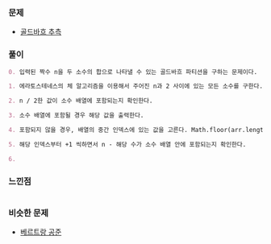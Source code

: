 ### 문제

- [골드바흐 추측](https://www.acmicpc.net/problem/9020)

### 풀이

```markdown
0. 입력된 짝수 n을 두 소수의 합으로 나타낼 수 있는 골드바흐 파티션을 구하는 문제이다.

1. 에라토스테네스의 체 알고리즘을 이용해서 주어진 n과 2 사이에 있는 모든 소수를 구한다.

2. n / 2한 값이 소수 배열에 포함되는지 확인한다.

3. 소수 배열에 포함될 경우 해당 값을 출력한다.

4. 포함되지 않을 경우, 배열의 중간 인덱스에 있는 값을 고른다. Math.floor(arr.length / 2)

5. 해당 인덱스부터 +1 씩하면서 n - 해당 수가 소수 배열 안에 포함되는지 확인한다.

6. 
```

### 느낀점

```markdown
```

### 비슷한 문제

- [베르트랑 공준](https://www.acmicpc.net/problem/4948)